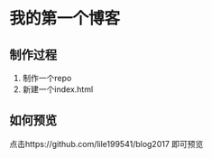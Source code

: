 # 我的第一个博客

## 制作过程

1. 制作一个repo
2. 新建一个index.html

## 如何预览

点击https://github.com/lile199541/blog2017 即可预览
